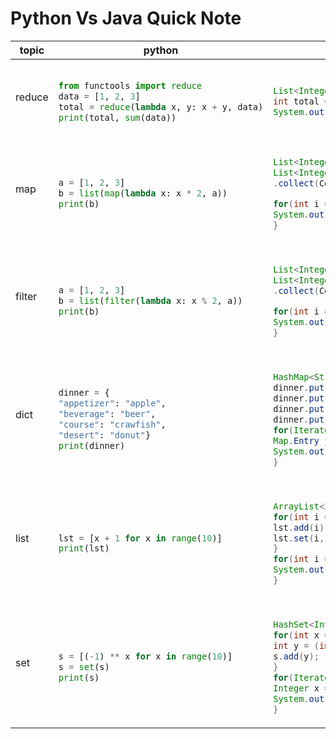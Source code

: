 # Python Vs Java Quick Note
<table><thead><th>topic</th><th>python</th><th>java</th></thead><tbody>
<tr>
<td>reduce</td>
<td>

```python

from functools import reduce
data = [1, 2, 3]
total = reduce(lambda x, y: x + y, data)
print(total, sum(data))

```

</td>
<td>

```java

List<Integer> data = List.of(1, 2, 3);
int total = data.stream().reduce(0, (x, y) -> x + y);
System.out.println(total);

```

</td>
</tr>

<tr>
<td>map</td>
<td>

```python

a = [1, 2, 3]
b = list(map(lambda x: x * 2, a))
print(b)

```

</td>
<td>

```java

List<Integer> a = List.of(1, 2, 3);
List<Integer> b = a.stream().map(x -> x * 2)
.collect(Collectors.toCollection(ArrayList::new));

for(int i = 0; i < b.size(); i++) {
System.out.printf("%d\t", b.get(i));
}

```

</td>
</tr>

<tr>
<td>filter</td>
<td>

```python

a = [1, 2, 3]
b = list(filter(lambda x: x % 2, a))
print(b)

```

</td>
<td>

```java

List<Integer> a = List.of(1, 2, 3);
List<Integer> b = a.stream().filter(x -> x % 2 != 0)
.collect(Collectors.toCollection(ArrayList::new));

for(int i = 0; i < b.size(); i++) {
System.out.printf("%d\t", b.get(i));
}

```

</td>
</tr>

<tr>
<td>dict</td>
<td>

```python

dinner = {
"appetizer": "apple",
"beverage": "beer",
"course": "crawfish",
"desert": "donut"}
print(dinner)

```

</td>
<td>

```java

HashMap<String, String> dinner = new HashMap<>();
dinner.put("appetizer", "apple");
dinner.put("beverage", "beer");
dinner.put("course", "crawfish");
dinner.put("desert", "donut");
for(Iterator i = dinner.entrySet().iterator(); i.hasNext();) {
Map.Entry j = (Map.Entry)i.next();
System.out.printf("%s: %s\t", j.getKey(), j.getValue());
}

```

</td>
</tr>

<tr>
<td>list</td>
<td>

```python

lst = [x + 1 for x in range(10)]
print(lst)

```

</td>
<td>

```java

ArrayList<Integer> lst = new ArrayList<>();
for(int i = 0; i < 10; i++) {
lst.add(i);
lst.set(i, i + 1);
}
for(int i = 0; i < lst.size(); i++) {
System.out.printf("%d\t", lst.get(i));
}

```

</td>
</tr>

<tr>
<td>set</td>
<td>

```python

s = [(-1) ** x for x in range(10)]
s = set(s)
print(s)

```

</td>
<td>

```java

HashSet<Integer> s = new HashSet<>();
for(int x = 0; x < 10; x++) {
int y = (int)Math.pow((double)-1, (double)x);
s.add(y);
}
for(Iterator<Integer> i = s.iterator(); i.hasNext();) {
Integer x = i.next();
System.out.printf("%d\t", x);
}

```

</td>
</tr>

